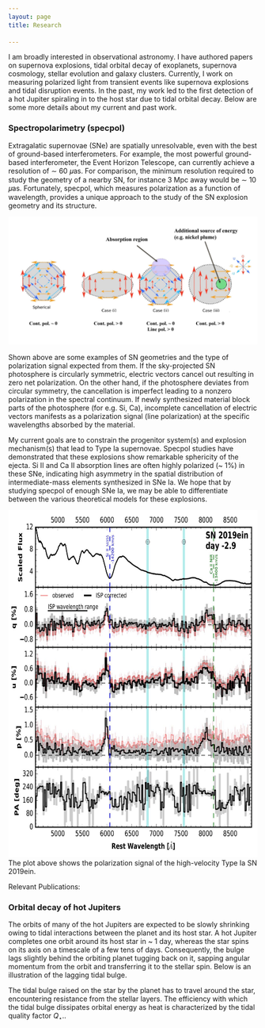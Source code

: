 ```yaml
---
layout: page
title: Research

---
```


I am broadly interested in observational astronomy. I have authored papers on supernova explosions, tidal orbital decay of exoplanets, supernova cosmology, stellar evolution and galaxy clusters. Currently, I work on measuring polarized light from transient events like supernova explosions and tidal disruption events. In the past, my work led to the first detection of a hot Jupiter spiraling in to the host star due to tidal orbital decay. Below are some more details about my current and past work. 


### Spectropolarimetry (specpol)
Extragalatic supernovae (SNe) are spatially unresolvable, even with the best of ground-based interferometers. For example, the most powerful ground-based interferometer, the Event Horizon Telescope, can currently achieve a resolution of ∼ 60 𝜇as. For comparison, the minimum resolution required to study the geometry of a nearby SN, for instance 3 Mpc away would be ∼ 10 𝜇as. Fortunately, specpol, which measures polarization as a function of wavelength, provides a unique approach to the study of the SN explosion geometry and its structure. 

<img src="/assets/img/specpol_img_website.JPG" class="center">  

Shown above are some examples of SN geometries and the type of polarization signal expected from them. If the sky-projected SN photosphere is circularly symmetric, electric vectors cancel out resulting in zero net polarization. On the other hand, if  the photosphere deviates from circular symmetry, the cancellation is imperfect leading to a nonzero polarization in the spectral continuum. If newly synthesized material block parts of the photosphere (for e.g. Si, Ca), incomplete cancellation of electric vectors manifests as a polarization signal (line polarization) at the specific wavelengths absorbed by the material. 

My current goals are to constrain the progenitor system(s) and explosion mechanism(s) that lead to Type Ia supernovae. Specpol studies have demonstrated that these explosions show remarkable sphericity of the ejecta. Si II and Ca II absorption lines are often highly polarized (~ 1%) in these SNe, indicating high asymmetry in the spatial distribution of intermediate-mass elements synthesized in SNe Ia. We hope that by studying specpol of enough SNe Ia, we may be able to differentiate between the various theoretical models for these explosions. 

<img src="/assets/img/pol_middle.JPG" class="center" width=700 height=700> 
The plot above shows the polarization signal of the high-velocity Type Ia SN 2019ein. 

Relevant Publications:






### Orbital decay of hot Jupiters

The orbits of many of the hot Jupiters are expected to be slowly shrinking owing to tidal interactions between the planet and its host star. A hot Jupiter completes one orbit around its host star in ~ 1 day, whereas the star spins on its axis on a timescale of a few tens of days. Consequently, the bulge lags slightly behind the orbiting planet tugging back on it, sapping angular momentum from the orbit and transferring it to the stellar spin. Below is an illustration of the lagging tidal bulge.

The tidal bulge raised on the star by the planet has to travel around the star, encountering resistance from the stellar layers. The efficiency with which the tidal bulge dissipates orbital energy as heat is characterized by the tidal quality factor $`Q_{\star}`$.. 





